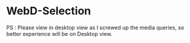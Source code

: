 # WebD-Selection

PS : Please view in desktop view as I screwed up the media queries, so better experience will be on Desktop view.
